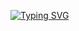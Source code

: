 [![Typing SVG](https://readme-typing-svg.demolab.com/?lines=Hello,+I'm+@gingerale20;Programmer+of:;loaddelaylib3;and+a+crappy+version+of+Pong)](https://git.io/typing-svg)

<!---
gingerale20/gingerale20 is a ✨ special ✨ repository because its `README.md` (this file) appears on your GitHub profile.
You can click the Preview link to take a look at your changes.
--->
